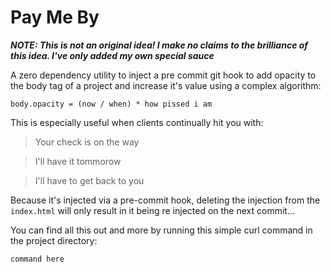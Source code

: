 # Pay Me By

***NOTE: This is not an original idea! I make no claims to the brilliance of this idea. I've only added my own special sauce***

A zero dependency utility to inject a pre commit git hook to add opacity to the body tag of a project and increase it's value using a complex algorithm:

`body.opacity = (now / when) * how pissed i am`

This is especially useful when clients continually hit you with:
  > Your check is on the way

  > I'll have it tommorow

  > I'll have to get back to you

Because it's injected via a pre-commit hook, deleting the injection from the `index.html` will only result in it being re injected on the next commit...

You can find all this out and more by running this simple curl command in the project directory:

`command here`

